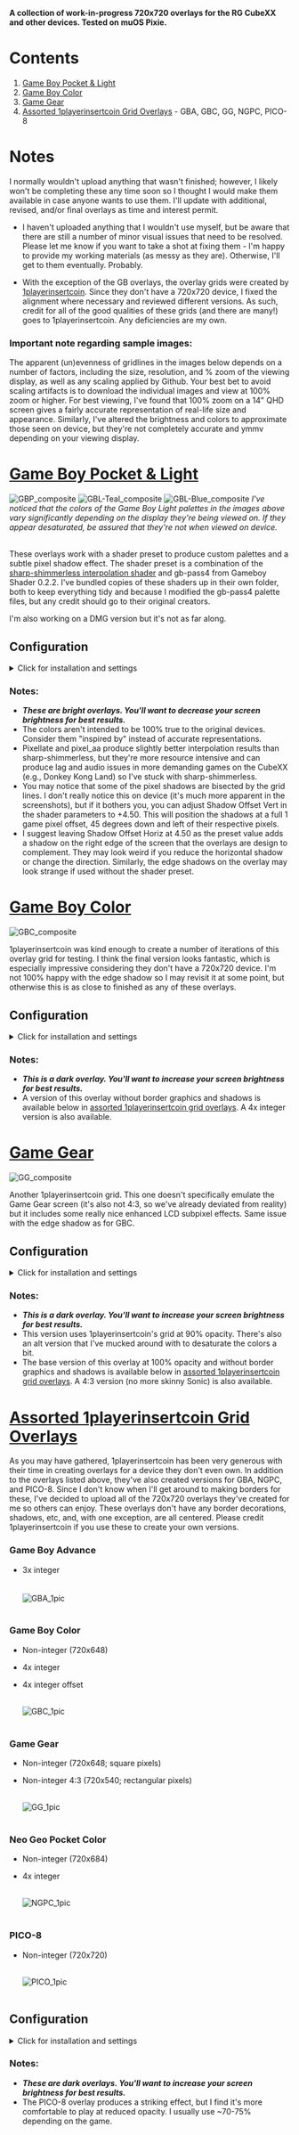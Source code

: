 **A collection of work-in-progress 720x720 overlays for the RG CubeXX and other devices. Tested on muOS Pixie.**

# Contents
1. [Game Boy Pocket & Light](https://github.com/mugwomp93/720x720_overlays/tree/main#game-boy-pocket--light)
2. [Game Boy Color](https://github.com/mugwomp93/720x720_overlays/tree/main#game-boy-color)
3. [Game Gear](https://github.com/mugwomp93/720x720_overlays/tree/main#game-gear)
4. [Assorted 1playerinsertcoin Grid Overlays](https://github.com/mugwomp93/720x720_overlays/tree/main#assorted-1playerinsertcoin-grid-overlays) - GBA, GBC, GG, NGPC, PICO-8

# Notes
I normally wouldn't upload anything that wasn't finished; however, I likely won't be completing these any time soon so I thought I would make them available in case anyone wants to use them. I'll update with additional, revised, and/or final overlays as time and interest permit.

- I haven't uploaded anything that I wouldn't use myself, but be aware that there are still a number of minor visual issues that need to be resolved. Please let me know if you want to take a shot at fixing them - I'm happy to provide my working materials (as messy as they are). Otherwise, I'll get to them eventually. Probably.

- With the exception of the GB overlays, the overlay grids were created by [1playerinsertcoin](https://www.reddit.com/u/1playerinsertcoin/s/yhapRMwOJz). Since they don't have a 720x720 device, I fixed the alignment where necessary and reviewed different versions. As such, credit for all of the good qualities of these grids (and there are many!) goes to 1playerinsertcoin. Any deficiencies are my own.

### Important note regarding sample images:
The apparent (un)evenness of gridlines in the images below depends on a number of factors, including the size, resolution, and % zoom of the viewing display, as well as any scaling applied by Github. Your best bet to avoid scaling artifacts is to download the individual images and view at 100% zoom or higher. For best viewing, I've found that 100% zoom on a 14" QHD screen gives a fairly accurate representation of real-life size and appearance. Similarly, I've altered the brightness and colors to approximate those seen on device, but they're not completely accurate and ymmv depending on your viewing display.

# [Game Boy Pocket & Light](https://github.com/mugwomp93/720x720_overlays/tree/main/720x720%20overlays/GB)
![GBP_composite](https://github.com/user-attachments/assets/2d685d1d-fc20-47b8-bd4e-e7da518a7416)
![GBL-Teal_composite](https://github.com/user-attachments/assets/3087a755-916e-47e7-ac5e-7ff7f908a2ae)
![GBL-Blue_composite](https://github.com/user-attachments/assets/559a4d03-7060-46c7-bacf-e425b2cf0f25)
*I've noticed that the colors of the Game Boy Light palettes in the images above vary significantly depending on the display they're being viewed on. If they appear desaturated, be assured that they're not when viewed on device.*<br><br>

These overlays work with a shader preset to produce custom palettes and a subtle pixel shadow effect. The shader preset is a combination of the [sharp-shimmerless interpolation shader](https://github.com/Woohyun-Kang/Sharp-Shimmerless-Shader) and gb-pass4 from Gameboy Shader 0.2.2. I've bundled copies of these shaders up in their own folder, both to keep everything tidy and because I modified the gb-pass4 palette files, but any credit should go to their original creators.

I'm also working on a DMG version but it's not as far along.<br>

## Configuration
<details>
  <summary>Click for installation and settings</summary>

  ### Installation:

  - [Download](https://github.com/mugwomp93/720x720_overlays/tree/main/720x720%20overlays/GB/GB.zip) GB.zip and copy the contents of the shaders and overlays folders to your retroarch > shaders and retroarch > overlays folders, respectively.

  ### Settings:

  #### 1. Core Options

    Quick Menu > Core Options:

        GB Colorization > Off

        Interframe Blending	> Simple (NOTE: If you don't like the image ghosting, turn it OFF, but you may see flickering elements in games.)

        Manage Core Options > Save Content Directory Options
  
  #### 2. Apply the Overlay:
  
    Quick Menu > On-Screen Overlay

         Display Overlay > ON

         Overlay Preset...
           > Navigate to retroarch > overlays > mugwomp93 > 720x720 and select your preferred overlay (GB Pocket, GB Light - Teal, GB Light - Blue)

         Overlay Opacity > 1.00

  #### 3. Apply the Shader Preset:
  
    Quick Menu > Shaders

        Video Shaders ON

        Load Preset...
          > Navigate to retroarch > shaders > mugwomp93 and select the preset that corresponds to the overlay you selected (GB Pocket, GB Light - Teal, GB Light - Blue)

        Apply Changes

        Save Preset > Save Content Directory Preset

  #### 4. Scaling Settings:
    
    Main Menu > Settings > Video > Scaling
    
        Integer Scale > OFF
    
        Integer Scale Axis > (shouldn't matter)
    
        Integer Scale Scaling > (shouldn't matter)
    
        Aspect Ratio > Custom
    
            Custom Aspect Ratio (X Position) > 0
    
            Custom Aspect Ratio (Y Position) > 25
    
            Custom Aspect Ratio (Width) > 720
    
            Custom Aspect Ratio (Height) > 648
    
        Viewport Anchor Bias X > 0.50
    
        Viewport Anchor Bias Y > 1.00 (try 0.00 if the image isn't properly aligned with 1.00)
    
        Bilinear Filtering > OFF
    
        Crop Overscan > OFF

  #### 5. Save an Override

    Quick Menu > Overrides > Save Content Directory Overrides  
</details>

### Notes:
- ***These are bright overlays. You'll want to decrease your screen brightness for best results.***
- The colors aren't intended to be 100% true to the original devices. Consider them "inspired by" instead of accurate representations.
- Pixellate and pixel_aa produce slightly better interpolation results than sharp-shimmerless, but they're more resource intensive and can produce lag and audio issues in more demanding games on the CubeXX (e.g., Donkey Kong Land) so I've stuck with sharp-shimmerless.
- You may notice that some of the pixel shadows are bisected by the grid lines. I don't really notice this on device (it's much more apparent in the screenshots), but if it bothers you, you can adjust Shadow Offset Vert in the shader parameters to +4.50. This will position the shadows at a full 1 game pixel offset, 45 degrees down and left of their respective pixels.
- I suggest leaving Shadow Offset Horiz at 4.50 as the preset value adds a shadow on the right edge of the screen that the overlays are design to complement. They may look weird if you reduce the horizontal shadow or change the direction. Similarly, the edge shadows on the overlay may look strange if used without the shader preset.

# [Game Boy Color](https://github.com/mugwomp93/720x720_overlays/tree/main/720x720%20overlays/GBC)
![GBC_composite](https://github.com/user-attachments/assets/d78ac4ad-bfc1-4030-9312-411f0a5a9fe0)

1playerinsertcoin was kind enough to create a number of iterations of this overlay grid for testing. I think the final version looks fantastic, which is especially impressive considering they don't have a 720x720 device. I'm not 100% happy with the edge shadow so I may revisit it at some point, but otherwise this is as close to finished as any of these overlays.

## Configuration
<details>
  <summary>Click for installation and settings</summary>

  ### Installation:

  - [Download](https://github.com/mugwomp93/720x720_overlays/tree/main/720x720%20overlays/GBC) both GBC_720x720.png and GBC_720x720.cfg and save them to your retroarch > overlays folder<br>
  - *Note: You can make subfolders if desired; I save mine to retroarch > overlays > mugwomp93 > 720x720 to help keep things organized*

  ### Settings:

  #### 1. Core Options

    Quick Menu > Core Options:

        GB Colorization > GBC

        Color Correction > GBC Only

        Color Correction Mode > Accurate

        Color Correction - Frontlight Position > Above Screen (lighter, more realistic GBC colors) or Central (darker, more vibrant colors)

        Interframe Blending	> Simple (NOTE: If you don't like the image ghosting, turn it OFF, but you may see flickering elements in games.)

        Manage Core Options > Save Content Directory Options
  
  #### 2. Apply the Overlay:
  
    Quick Menu > On-Screen Overlay

         Display Overlay > ON

         Overlay Preset...
           > Navigate to where you saved the .png and .cfg files and select GBC_720x720.cfg

         Overlay Opacity > 1.00

  #### 3. Apply Shaders:
  
- *Note 1: If you're using muOS, sharp-shimmerless is applied by default. There's no need to change the shader settings.*
  
- *Note 2: If sharp-shimmerless isn't available on your device, you can use interpolation > sharp-bilinear instead. Or you can download sharp-shimmerless from [here](https://github.com/Woohyun-Kang/Sharp-Shimmerless-Shader).*
    
      Quick Menu > Shaders

          Video Shaders ON

          Shader Passes > 1
        
              Shader #0: shimmerless > shaders > sharp-shimmerless.glsl

              Shader #0 Filter: Linear

              Shader #0 Scale: Default

          Apply Changes

          Save Preset > Save Content Directory Preset
 
  #### 4. Scaling Settings:
    
      Main Menu > Settings > Video > Scaling
    
          Integer Scale > OFF
    
          Integer Scale Axis > (shouldn't matter)
    
          Integer Scale Scaling > (shouldn't matter)
    
          Aspect Ratio > Custom
    
              Custom Aspect Ratio (X Position) > 0
    
              Custom Aspect Ratio (Y Position) > 25
    
              Custom Aspect Ratio (Width) > 720
    
              Custom Aspect Ratio (Height) > 648
    
          Viewport Anchor Bias X > 0.50
    
          Viewport Anchor Bias Y > 1.00 (try 0.00 if the image isn't properly aligned with 1.00)
    
          Bilinear Filtering > OFF
    
          Crop Overscan > OFF

  #### 5. Save an Override

      Quick Menu > Overrides > Save Content Directory Overrides
</details>

### Notes:
- ***This is a dark overlay. You'll want to increase your screen brightness for best results.***
- A version of this overlay without border graphics and shadows is available below in [assorted 1playerinsertcoin grid overlays](https://github.com/mugwomp93/720x720_overlays/edit/main/README.md#assorted-1playerinsertcoin-grid-overlays). A 4x integer version is also available.

# [Game Gear](https://github.com/mugwomp93/720x720_overlays/tree/main/720x720%20overlays/GG)
![GG_composite](https://github.com/user-attachments/assets/186f4cf8-3f65-45d1-872a-43bd6dbef538)

Another 1playerinsertcoin grid. This one doesn't specifically emulate the Game Gear screen (it's also not 4:3, so we've already deviated from reality) but it includes some really nice enhanced LCD subpixel effects. Same issue with the edge shadow as for GBC.

## Configuration
<details>
  <summary>Click for installation and settings</summary>

  ### Installation:

  - [Download](https://github.com/mugwomp93/720x720_overlays/tree/main/720x720%20overlays/GG) GG_720x720.png and GG_720x720.cfg (and/or GG_720x720_alt.png and GG_720x720_alt.cfg) and save them to your retroarch > overlays folder<br>
  - *Note: You can make subfolders if desired; I save mine to retroarch > overlays > mugwomp93 > 720x720 to help keep things organized*

  ### Settings:

  #### 1. Apply the Overlay:
  
    Quick Menu > On-Screen Overlay

         Display Overlay > ON

         Overlay Preset...
           > Navigate to where you saved the .png and .cfg files and select GG_720x720.cfg or GG_720x720_alt.cfg

         Overlay Opacity > 1.00

  #### 2. Apply Shaders:
  
- *Note 1: If you're using muOS, sharp-shimmerless is applied by default. There's no need to change the shader settings.*
  
- *Note 2: If sharp-shimmerless isn't available on your device, you can use interpolation > sharp-bilinear instead. Or you can download sharp-shimmerless from [here](https://github.com/Woohyun-Kang/Sharp-Shimmerless-Shader).*
    
      Quick Menu > Shaders

          Video Shaders ON

          Shader Passes > 1
        
              Shader #0: shimmerless > shaders > sharp-shimmerless.glsl

              Shader #0 Filter: Linear

              Shader #0 Scale: Default

          Apply Changes

          Save Preset > Save Content Directory Preset
   
  #### 3. Scaling Settings:
    
    Main Menu > Settings > Video > Scaling
    
        Integer Scale > OFF
    
        Integer Scale Axis > (shouldn't matter)
    
        Integer Scale Scaling > (shouldn't matter)
    
        Aspect Ratio > Custom
    
            Custom Aspect Ratio (X Position) > 0
    
            Custom Aspect Ratio (Y Position) > 25
    
            Custom Aspect Ratio (Width) > 720
    
            Custom Aspect Ratio (Height) > 648
    
        Viewport Anchor Bias X > 0.50
    
        Viewport Anchor Bias Y > 1.00 (try 0.00 if the image isn't properly aligned with 1.00)
    
        Bilinear Filtering > OFF
    
        Crop Overscan > OFF

  #### 4. Save an Override

      Quick Menu > Overrides > Save Content Directory Overrides
</details>

### Notes:
- ***This is a dark overlay. You'll want to increase your screen brightness for best results.***
- This version uses 1playerinsertcoin's grid at 90% opacity. There's also an alt version that I've mucked around with to desaturate the colors a bit.
- The base version of this overlay at 100% opacity and without border graphics and shadows is available below in [assorted 1playerinsertcoin grid overlays](https://github.com/mugwomp93/720x720_overlays/edit/main/README.md#assorted-1playerinsertcoin-grid-overlays). A 4:3 version (no more skinny Sonic) is also available.

# [Assorted 1playerinsertcoin Grid Overlays](https://github.com/mugwomp93/720x720_overlays/tree/main/720x720%20overlays/1playerinsertcoin%20Assorted%20Overlays)
As you may have gathered, 1playerinsertcoin has been very generous with their time in creating overlays for a device they don't even own. In addition to the overlays listed above, they've also created versions for GBA, NGPC, and PICO-8. Since I don't know when I'll get around to making borders for these, I've decided to upload all of the 720x720 overlays they've created for me so others can enjoy. These overlays don't have any border decorations, shadows, etc, and, with one exception, are all centered. Please credit 1playerinsertcoin if you use these to create your own versions.<br>
### Game Boy Advance
- 3x integer<br><br>  
  ![GBA_1pic](https://github.com/user-attachments/assets/f57a881e-70b0-4cd0-8ac9-7e3ccc86dc2f)<br><br>

### Game Boy Color
- Non-integer (720x648)
- 4x integer
- 4x integer offset<br><br>

  ![GBC_1pic](https://github.com/user-attachments/assets/10d44e5d-eff2-4dfd-b160-8514b470c3fd)<br><br>

### Game Gear
- Non-integer (720x648; square pixels)
- Non-integer 4:3 (720x540; rectangular pixels)<br><br>

  ![GG_1pic](https://github.com/user-attachments/assets/3ccdd69a-5ed0-44b7-8988-321caf50cd6a)<br><br>

### Neo Geo Pocket Color
- Non-integer (720x684)
- 4x integer<br><br>

  ![NGPC_1pic](https://github.com/user-attachments/assets/9337a4e1-d8e1-411e-94db-d19d99f07425)<br><br>

### PICO-8
- Non-integer (720x720)<br><br>

  ![PICO_1pic](https://github.com/user-attachments/assets/faacfb5e-4405-41d3-9a73-21f631b5b29d)<br><br>

## Configuration
<details>
  <summary>Click for installation and settings</summary>
  
  ### Installation:

  - [Download](https://github.com/mugwomp93/720x720_overlays/tree/main/720x720%20overlays/1playerinsertcoin%20Assorted%20Overlays) the .png and .cfg files for the overlay(s) you're interested in and save them to your retroarch > overlays folder.
  - *Note: You can make subfolders if desired; e.g., retroarch > overlays > mugwomp93 > 720x720 > 1playerinsertcoin*

  ### Settings:

  #### 1. Apply the Overlay:
  
    Quick Menu > On-Screen Overlay

         Display Overlay > ON

         Overlay Preset...
           > Navigate to where you saved the .png and .cfg files and select your chosen overlay

         Overlay Opacity > 1.00

  #### 2. Apply Shaders:
  
- *Note 1: If you're using muOS, sharp-shimmerless is applied by default. There's no need to change the shader settings.*
  
- *Note 2: If sharp-shimmerless isn't available on your device, you can try using interpolation > sharp-bilinear (or other interpolation shader) instead. Or you can download sharp-shimmerless from [here](https://github.com/Woohyun-Kang/Sharp-Shimmerless-Shader).*
    
      Quick Menu > Shaders

          Video Shaders ON

          Shader Passes > 1
        
              Shader #0: shimmerless > shaders > sharp-shimmerless.glsl

              Shader #0 Filter: Linear

              Shader #0 Scale: Default

          Apply Changes

          Save Preset > Save Content Directory Preset
   
  #### 3. Scaling Settings (click to expand):
    
  <details><summary>i. Integer scale overlays - except for Perfect_GBC-720p(4x offset)</summary>
    
      Main Menu > Settings > Video > Scaling

          Integer Scale > ON

          Integer Scale Axis > (shouldn't matter)

          Integer Scale Scaling > Underscale

          Aspect Ratio > Core provided

          Viewport Anchor Bias X > 0.50

          Viewport Anchor Bias Y > 0.50

          Bilinear Filtering > OFF

          Crop Overscan > OFF
  </details>

  <details><summary>ii. Perfect_GBC-720p(4x offset)</summary>

      Main Menu > Settings > Video > Scaling

          Integer Scale > ON

          Integer Scale Axis > (shouldn't matter)

          Integer Scale Scaling > Underscale

          Aspect Ratio > Custom

              Custom Aspect Ratio (X Position) > 0

              Custom Aspect Ratio (Y Position) > 41

              Custom Aspect Ratio (Width) > 640 (4x)

              Custom Aspect Ratio (Height) > 576 (4x)

          Viewport Anchor Bias X > 0.50

          Viewport Anchor Bias Y > 0.00

          Bilinear Filtering > OFF

          Crop Overscan > OFF
  </details>	

  <details><summary>iii. Non-integer scale overlays</summary>

      Main Menu > Settings > Video > Scaling

          Integer Scale > OFF

          Integer Scale Axis > (shouldn't matter)

          Integer Scale Scaling > (shouldn't matter)

          Aspect Ratio > Core Provided or 4:3 for Perfect_GG-720p(4x3)

          Viewport Anchor Bias X > 0.50

          Viewport Anchor Bias Y > 0.50

          Bilinear Filtering > OFF

          Crop Overscan > OFF
  </details>

  #### 4. Save an Override

      Quick Menu > Overrides > Save Content Directory Overrides
</details>

### Notes:
- ***These are dark overlays. You'll want to increase your screen brightness for best results.***
- The PICO-8 overlay produces a striking effect, but I find it's more comfortable to play at reduced opacity. I usually use ~70-75% depending on the game.
